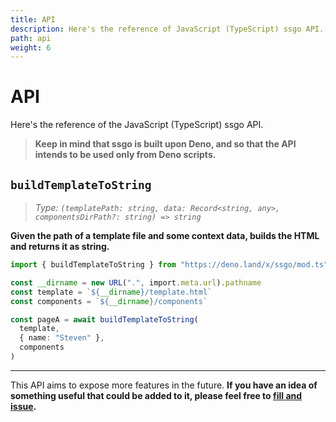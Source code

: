```yaml
---
title: API
description: Here's the reference of JavaScript (TypeScript) ssgo API. Keep in mind that ssgo is built upon Deno, so the API intend to be used only from Deno scripts.
path: api
weight: 6
---
```


# API

Here's the reference of the JavaScript (TypeScript) ssgo API.

> **Keep in mind that ssgo is built upon Deno, and so that the API intends to be used only from Deno scripts.**

## `buildTemplateToString`

> _Type: `(templatePath: string, data: Record<string, any>, componentsDirPath?: string) => string`_

**Given the path of a template file and some context data, builds the HTML and returns it as string.**

```typescript
import { buildTemplateToString } from "https://deno.land/x/ssgo/mod.ts"

const __dirname = new URL(".", import.meta.url).pathname
const template = `${__dirname}/template.html`
const components = `${__dirname}/components`

const pageA = await buildTemplateToString(
  template,
  { name: "Steven" },
  components
)
```

---

This API aims to expose more features in the future. **If you have an idea of something useful that could be added to it, please feel free to <a href="https://github.com/mdubourg001/ssgo/issues" target="_blank" rel="noreferrer nofollow noopener">fill and issue</a>.**
